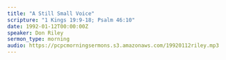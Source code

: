 ```yaml
---
title: "A Still Small Voice"
scripture: "1 Kings 19:9-18; Psalm 46:10"
date: 1992-01-12T00:00:00Z
speaker: Don Riley
sermon_type: morning
audio: https://pcpcmorningsermons.s3.amazonaws.com/19920112riley.mp3 
---
```




